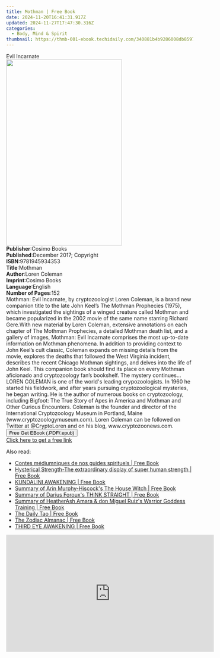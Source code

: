 ```yaml
---
title: Mothman | Free Book
date: 2024-11-20T16:41:31.917Z
updated: 2024-11-27T17:47:30.316Z
categories:
  - Body, Mind & Spirit
thumbnail: https://thmb-001-ebook.techidaily.com/340881b4b9286008db8597b0a540b86b087b380b2dc45c94db1f5e33073be4d2.jpg
---
```

<main id="book-container">
  <div class="flex flex-col">
    <div class="book-brief flex-1 py-6 px-4 sm:p-6 md:py-10 md:px-8">
      <!-- brief-->
      <div class="book-brief-main">Evil Incarnate</div>
    </div>
    <div
      class="book-meta-info flex-1 grid gap-4 col-start-1 col-end-3 row-start-1 sm:mb-6 sm:grid-cols-4 lg:gap-6 lg:col-start-2 lg:row-end-6 lg:row-span-6 lg:mb-0"
    >
      <div
        class="book-meta-info-left place-content-center mt-4 p-4 text-sm leading-6 col-start-2 col-span-2 dark:text-slate-400"
      >
        <img
          class="w-full h-500 object-cover rounded-lg sm:h-255 sm:col-span-2 lg:col-span-full"
          src="https://img-001-ebook.techidaily.com/a15bd46f900439e4dd288808ea28b95ee6c502da1e8cf0beb20f5855b4464bb7.jpg"
          alt=""
          width="312"
          height="500"
        />
      </div>
      <div
        class="book-meta-info-right mt-2 col-start-1 row-start-2 col-span-3 self-center"
      >
        <!-- meta data  -->
        <div class="flex flex-col px-4 md:px-8">
          <div class="flex-1">
            <strong>Publisher</strong>:<span class="px-2">Cosimo Books</span>
          </div>
          <div class="flex-1">
            <strong>Published</strong>:<span class="px-2"
              >December 2017; Copyright</span
            >
          </div>
          <div class="flex-1">
            <strong>ISBN</strong>:<span class="px-2">9781945934353</span>
          </div>
          <div class="flex-1">
            <strong>Title</strong>:<span class="px-2">Mothman</span>
          </div>
          <div class="flex-1">
            <strong>Author</strong>:<span class="px-2">Loren Coleman</span>
          </div>
          <div class="flex-1">
            <strong>Imprint</strong>:<span class="px-2">Cosimo Books</span>
          </div>
          <div class="flex-1">
            <strong>Language</strong>:<span class="px-2">English</span>
          </div>
          <div class="flex-1">
            <strong>Number of Pages</strong>:<span class="px-2">152</span>
          </div>
        </div>
      </div>
    </div>
    <div class="book-description flex-1 py-6 px-4 sm:p-6 md:py-10 md:px-8">
      <div class="book-description-main">
        <div accordion-content="" id="description">
          Mothman: Evil Incarnate, by cryptozoologist Loren Coleman, is a brand
          new companion title to the late John Keel’s The Mothman Prophecies
          (1975), which investigated the sightings of a winged creature called
          Mothman and became popularized in the 2002 movie of the same name
          starring Richard Gere.With new material by Loren Coleman, extensive
          annotations on each chapter of The Mothman Prophecies, a detailed
          Mothman death list, and a gallery of images, Mothman: Evil Incarnate
          comprises the most up-to-date information on Mothman phenomena. In
          addition to providing context to John Keel’s cult classic, Coleman
          expands on missing details from the movie, explores the deaths that
          followed the West Virginia incident, describes the recent Chicago
          Mothman sightings, and delves into the life of John Keel. This
          companion book should find its place on every Mothman aficionado and
          cryptozoology fan’s bookshelf. The mystery continues…LOREN COLEMAN is
          one of the world's leading crypozoologists. In 1960 he started his
          fieldwork, and after years pursuing cryptozoological mysteries, he
          began writing. He is the author of numerous books on cryptozoology,
          including Bigfoot: The True Story of Apes in America and Mothman and
          Other Curious Encounters. Coleman is the founder and director of the
          International Cryptozoology Museum in Portland, Maine
          (www.cryptozoologymuseum.com). Loren Coleman can be followed on
          Twitter at @CryptoLoren and on his blog, www.cryptozoonews.com.
        </div>
        <div class="accordion-fader"></div>
      </div>
    </div>
    <div class="book-excerpts flex-1 py-6 px-4 sm:p-6 md:py-10 md:px-8"></div>
    <div
      class="book-about-author flex-1 py-6 px-4 sm:p-6 md:py-10 md:px-8"
    ></div>
    <div class="book-free-get flex-1 py-6 px-4 sm:p-6 md:py-10 md:px-8">
      <button
        id="btn-free-get"
        class="bg-blue-500 hover:bg-blue-700 text-white font-bold py-2 px-4 rounded"
      >
        Free Get EBook (.PDF/.epub)
      </button>
      <div id="countdown-display" class="px-2 text-lg mt-2"></div>
      <a
        id="free-link"
        class="hidden bg-blue-500 hover:bg-blue-700 text-white font-bold py-2 px-4 rounded"
        href="https://www.ebooks.com/en-us/book/96162676/mothman/loren-coleman/"
        target="_blank"
        >Click here to get a free link</a
      >
    </div>
    <script>
      let countdownTime = 0;
      let countdownInterval = null;
      document
        .getElementById('btn-free-get')
        .addEventListener('click', startCountdown);
      function startCountdown() {
        countdownTime = new Date().getTime() + 60000 * 3;
        countdownInterval = setInterval(updateCountdown, 1000);
        document.getElementById('btn-free-get').disabled = true;
        document
          .getElementById('btn-free-get')
          .classList.add('bg-gray-500', 'cursor-not-allowed');
      }
      function updateCountdown() {
        let currentTime = new Date().getTime();
        let timeLeft = countdownTime - currentTime;
        let secondsLeft = Math.floor(timeLeft / 1000);
        document.getElementById('countdown-display').innerHTML =
          `Remaining time: ${secondsLeft} seconds.`;
        if (secondsLeft <= 0) {
          clearInterval(countdownInterval);
          document.getElementById('btn-free-get').classList.add('hidden');
          document.getElementById('free-link').classList.remove('hidden');
          document.getElementById('countdown-display').innerHTML = '';
        }
      }
    </script>
  </div>
</main>

<ins class="adsbygoogle"
      style="display:block"
      data-ad-client="ca-pub-7571918770474297"
      data-ad-slot="8358498916"
      data-ad-format="auto"
      data-full-width-responsive="true"></ins>
    

<span class="atpl-alsoreadstyle">Also read:</span>
<div><ul>
<li><a href="https://novels-ebooks.techidaily.com/211274987-9782889702404-contes-mediumniques-de-nos-guides-spirituels/"><u>Contes médiumniques de nos guides spirituels | Free Book</u></a></li>
<li><a href="https://novels-ebooks.techidaily.com/211275849-9798869275462-hysterical-strength-the-extraordinary-display-of-super-human-strength/"><u>Hysterical Strength-The extraordinary display of super human strength | Free Book</u></a></li>
<li><a href="https://novels-ebooks.techidaily.com/211275839-9783689440619-kundalini-awakening/"><u>KUNDALINI AWAKENING | Free Book</u></a></li>
<li><a href="https://novels-ebooks.techidaily.com/211275272-9798330018000-summary-of-arin-murphy-hiscocks-the-house-witch/"><u>Summary of Arin Murphy-Hiscock's The House Witch | Free Book</u></a></li>
<li><a href="https://novels-ebooks.techidaily.com/211275227-9798330019540-summary-of-darius-forouxs-think-straight/"><u>Summary of Darius Foroux's THINK STRAIGHT | Free Book</u></a></li>
<li><a href="https://novels-ebooks.techidaily.com/211275237-9798330019601-summary-of-heatherash-amara-don-miguel-ruizs-warrior-goddess-training/"><u>Summary of HeatherAsh Amara & don Miguel Ruiz's Warrior Goddess Training | Free Book</u></a></li>
<li><a href="https://novels-ebooks.techidaily.com/211275216--the-daily-tao/"><u>The Daily Tao | Free Book</u></a></li>
<li><a href="https://novels-ebooks.techidaily.com/211275776--the-zodiac-almanac/"><u>The Zodiac Almanac | Free Book</u></a></li>
<li><a href="https://novels-ebooks.techidaily.com/211275823-9783689440633-third-eye-awakening/"><u>THIRD EYE AWAKENING | Free Book</u></a></li>
</ul></div>

<!-- affiliate ads begin -->
<iframe width="560" height="315" src="https://www.youtube.com/embed/LaWcXdTn5SE?si=QbxEkX-4a17J5RVs&autoplay=1" title="YouTube video player" frameborder="0" allow="accelerometer; autoplay; clipboard-write; encrypted-media; gyroscope; picture-in-picture; web-share" referrerpolicy="strict-origin-when-cross-origin" allowfullscreen></iframe>
<!-- affiliate ads end -->

